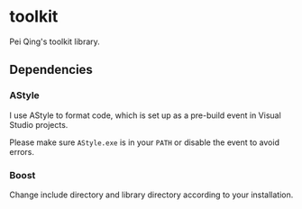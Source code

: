 toolkit
=======

Pei Qing's toolkit library.

## Dependencies

### AStyle

I use AStyle to format code, which is set up as a pre-build event in Visual Studio projects.

Please make sure `AStyle.exe` is in your `PATH` or disable the event to avoid errors.

### Boost

Change include directory and library directory according to your installation.
